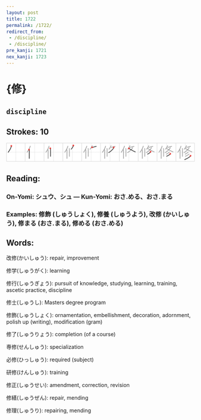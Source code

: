 ```yaml
---
layout: post
title: 1722
permalink: /1722/
redirect_from:
 - /discipline/
 - /discipline/
pre_kanji: 1721
nex_kanji: 1723
---
```


# {修}

## `discipline`

## Strokes: 10

<div class="stroke"><img src="../images/E4BFAE.png" /></div>

## Reading:

### On-Yomi: シュウ、シュ &mdash; Kun-Yomi: おさ.める、おさ.まる

### Examples: 修飾 (しゅうしょく), 修養 (しゅうよう), 改修 (かいしゅう), 修まる (おさ.まる), 修める (おさ.める)

## Words:

改修(かいしゅう): repair, improvement

修学(しゅうがく): learning

修行(しゅうぎょう): pursuit of knowledge, studying, learning, training, ascetic practice, discipline

修士(しゅうし): Masters degree program

修飾(しゅうしょく): ornamentation, embellishment, decoration, adornment, polish up (writing), modification (gram)

修了(しゅうりょう): completion (of a course)

専修(せんしゅう): specialization

必修(ひっしゅう): required (subject)

研修(けんしゅう): training

修正(しゅうせい): amendment, correction, revision

修繕(しゅうぜん): repair, mending

修理(しゅうり): repairing, mending
